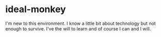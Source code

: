 # ideal-monkey


I'm new to this environment.
I know a little bit about technology but not enough to survive.
I've the will to learn and of course I can and I will.
